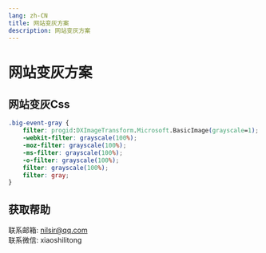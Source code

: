 ```yaml
---
lang: zh-CN
title: 网站变灰方案
description: 网站变灰方案
---
```

# 网站变灰方案

## 网站变灰Css

```css
.big-event-gray {
    filter: progid:DXImageTransform.Microsoft.BasicImage(grayscale=1);
    -webkit-filter: grayscale(100%);
    -moz-filter: grayscale(100%);
    -ms-filter: grayscale(100%);
    -o-filter: grayscale(100%);
    filter: grayscale(100%);
    filter: gray;
}
```

## 获取帮助

联系邮箱: nilsir@qq.com<br>
联系微信: xiaoshilitong
